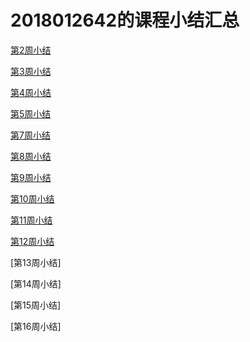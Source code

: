 # 2018012642的课程小结汇总

[第2周小结](https://github.com/saturn-lab/FBDQA-2020A/blob/master/Memos/Study-Memo/2642-Day2.md)

[第3周小结](https://github.com/saturn-lab/FBDQA-2020A/blob/master/Memos/Study-Memo/2642-Day3.md)

[第4周小结](https://github.com/saturn-lab/FBDQA-2020A/blob/master/Memos/Study-Memo/2642-Day4.md)

[第5周小结](https://github.com/saturn-lab/FBDQA-2020A/blob/master/Memos/Study-Memo/2642-Day5.md)

[第7周小结](https://github.com/saturn-lab/FBDQA-2020A/blob/master/Memos/Study-Memo/2642-Day7.md)

[第8周小结](https://github.com/saturn-lab/FBDQA-2020A/blob/master/Memos/Study-Memo/2642-Day8.md)

[第9周小结](https://github.com/saturn-lab/FBDQA-2020A/blob/master/Memos/Study-Memo/2642-Day9.md)

[第10周小结](https://github.com/saturn-lab/FBDQA-2020A/blob/master/Memos/Study-Memo/2642-Day10.md)

[第11周小结](https://github.com/saturn-lab/FBDQA-2020A/blob/master/Memos/Study-Memo/2642-Day11.md)

[第12周小结](https://github.com/saturn-lab/FBDQA-2020A/commit/cff76f7839e8777febe3ffdfb570690b8e2089be)

[第13周小结]

[第14周小结]

[第15周小结]

[第16周小结]
